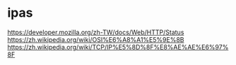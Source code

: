 # ipas
https://developer.mozilla.org/zh-TW/docs/Web/HTTP/Status
https://zh.wikipedia.org/wiki/OSI%E6%A8%A1%E5%9E%8B
https://zh.wikipedia.org/wiki/TCP/IP%E5%8D%8F%E8%AE%AE%E6%97%8F
